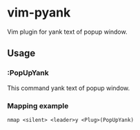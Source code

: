 # vim-pyank

Vim plugin for yank text of popup window.

## Usage

### :PopUpYank

This command yank text of popup window.

### Mapping example

```
nmap <silent> <leader>y <Plug>(PopUpYank)
```
